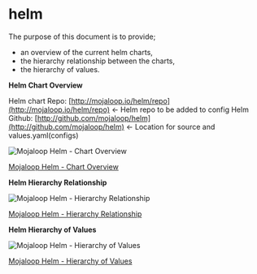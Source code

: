 # helm

The purpose of this document is to provide;

* an overview of the current helm charts,
* the hierarchy relationship between the charts,
* the hierarchy of values.

**Helm Chart Overview**

Helm chart Repo: [http://mojaloop.io/helm/repo](http://mojaloop.io/helm/repo) &lt;- Helm repo to be added to config Helm Github: [http://github.com/mojaloop/helm](http://github.com/mojaloop/helm) &lt;- Location for source and values.yaml\(configs\)

![Mojaloop Helm - Chart Overview](../../Wiki/HelmChartOverview.png)

[Mojaloop Helm - Chart Overview](../../Wiki/HelmChartOverview.svg)

**Helm Hierarchy Relationship**

![Mojaloop Helm - Hierarchy Relationship](../../Wiki/HelmHierarchyRelationship.png)

[Mojaloop Helm - Hierarchy Relationship](../../Wiki/HelmHierarchyRelationship.svg)

**Helm Hierarchy of Values**

![Mojaloop Helm - Hierarchy of Values](../../Wiki/HelmHierarchyValues.png)

[Mojaloop Helm - Hierarchy of Values](../../Wiki/HelmHierarchyValues.png)

